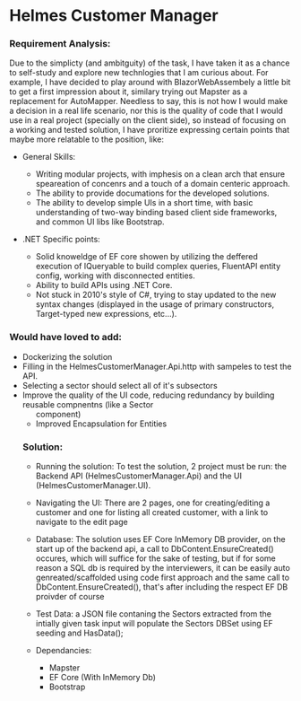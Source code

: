 # Helmes Customer Manager
### Requirement Analysis:
Due to the simplicty (and ambitguity) of the task, I have taken it as a chance to self-study and explore new technlogies that I am curious about.
For example, I have decided to play around with BlazorWebAssembely a little bit to get a first impression about it, similary trying out Mapster as a replacement for AutoMapper.
Needless to say, this is not how I would make a decision in a real life scenario, nor this is the quality of code that I would use in a real project (specially on the client side), so instead of focusing on a working and tested solution, I have proritize expressing certain points that maybe more relatable to the position, like:
- General Skills:
   - Writing modular projects, with imphesis on a clean arch that ensure speareation of concenrs and a touch of a domain centeric approach.
   - The ability to provide documations for the developed solutions.
   - The ability to develop simple UIs in a short time, with basic understanding of two-way binding based client side frameworks, and common UI libs like Bootstrap.
	
- .NET Specific points:
    - Solid knoweldge of EF core showen by utilizing the deffered execution of IQueryable to build complex queries, FluentAPI entity config, working with disconnected entities.
    - Ability to build APIs using .NET Core.
    - Not stuck in 2010's style of C#, trying to stay updated to the new syntax changes (displayed in the usage of primary constructors, Target-typed new expressions, etc...).

### Would have loved to add:
- Dockerizing the solution
- Filling in the HelmesCustomerManager.Api.http with sampeles to test the API.   
- Selecting a sector should select all of it's subsectors
- Improve the quality of the UI code, reducing redundancy by building reusable compnentns (like a Sector <ul> component)
- Improved Encapsulation for Entities

### Solution:
- Running the solution:
  To test the solution, 2 project must be run: the Backend API (HelmesCustomerManager.Api) and the UI (HelmesCustomerManager.UI).

- Navigating the UI:
  There are 2 pages, one for creating/editing a customer and one for listing all created customer, with a link to navigate to the edit page
  
- Database:
  The solution uses EF Core InMemory DB provider, on the start up of the backend api, a call to DbContent.EnsureCreated() occures, which will suffice for the sake of testing, but if for some reason a SQL db is required by the interviewers, it can be easily auto genreated/scaffolded using code first approach and the same call to  DbContent.EnsureCreated(), that's after including the respect EF DB proivder of course

- Test Data:
  a JSON file contaning the Sectors extracted from the intially given task input will populate the Sectors DBSet using EF seeding and HasData();

- Dependancies:
	- Mapster
	- EF Core (With InMemory Db)
	- Bootstrap

	
    


  
  


